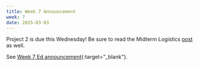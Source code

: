 ```yaml
---
title: Week 7 Announcement
week: 7
date: 2025-03-03
---
```


Project 2 is due this Wednesday! Be sure to read the Midterm Logistics [post](https://edstem.org/us/courses/74385/discussion/6275154) as well.

See [Week 7 Ed announcement](https://edstem.org/us/courses/74385/discussion/6288096){:target="\_blank"}.
